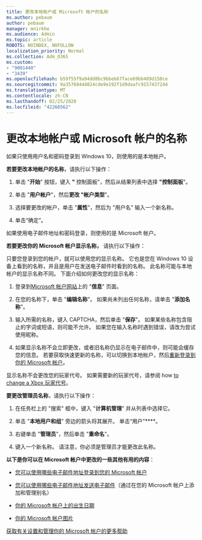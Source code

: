 ```yaml
---
title: 更改本地帐户或 Microsoft 帐户的名称
ms.author: pebaum
author: pebaum
manager: mnirkhe
ms.audience: Admin
ms.topic: article
ROBOTS: NOINDEX, NOFOLLOW
localization_priority: Normal
ms.collection: Adm_O365
ms.custom:
- "9001440"
- "3439"
ms.openlocfilehash: b59f55f9a94dd0bc9bbeb67face69bb489d158ce
ms.sourcegitcommit: 9a35768444824cde9e192f1d9daafc9157437244
ms.translationtype: MT
ms.contentlocale: zh-CN
ms.lasthandoff: 02/25/2020
ms.locfileid: "42268562"
---
```

# <a name="change-the-name-of-a-local-account-or-a-microsoft-account"></a>更改本地帐户或 Microsoft 帐户的名称

如果只使用用户名和密码登录到 Windows 10，则使用的是本地帐户。 

**若要更改本地帐户的名称**，请执行以下操作：

1. 单击 "**开始**" 按钮，键入 **"** 控制面板"，然后从结果列表中选择 **"控制面板**"。

2. 单击 "**用户帐户**"，然后**更改 "帐户类型**"。

3. 选择要更改的帐户，单击 "**属性**"，然后为 "用户名" 输入一个新名称。

4. 单击“确定”。

如果使用电子邮件地址和密码登录，则使用的是 Microsoft 帐户。

**若要更改你的 Microsoft 帐户显示名称，** 请执行以下操作：

只要您登录到您的帐户，就可以使用您的显示名称。 它也是您在 Windows 10 设备上看到的名称，并且是用户在发送电子邮件时看到的名称。 此名称可能与本地帐户的显示名称不同。 下面介绍如何更改您的显示名称：

1. 登录到[Microsoft 帐户网站](https://account.microsoft.com/)上的 "**信息**" 页面。

2. 在您的名称下，单击 "**编辑名称**"。 如果尚未列出任何名称，请单击 "**添加名称**"。 

3. 输入所需的名称，键入 CAPTCHA，然后单击 "**保存**"。 如果某些名称包含阻止的字词或短语，则可能不允许。 如果您在输入名称时遇到错误，请改为尝试使用昵称。

4. 如果显示名称不会立即更改，或者旧名称仍显示在电子邮件中，则可能会缓存您的信息。 若要获取快速更新的名称，可以切换到本地帐户，然后[重新登录到你的 Microsoft 帐户](https://account.microsoft.com/)。

显示名称不会更改您的玩家代号。 如果需要新的玩家代号，请参阅 how [to change a Xbox 玩家代号](https://support.xbox.com/id-ID/account-management/change-xbox-live-gamertag)。

**要更改管理员名称**，请执行以下操作：

1. 在任务栏上的 "搜索" 框中，键入 "**计算机管理**" 并从列表中选择它。

2. 单击 "**本地用户和组**" 旁边的箭头将其展开。 单击“用户”****。

3. 右键单击 "**管理员**"，然后单击 "**重命名**"。

4. 键入一个新名称。 请注意，你必须是管理员才能更改此名称。

**以下是你可以在 Microsoft 帐户中更改的一些其他有用的内容**：

- [您可以使用哪些电子邮件地址登录到您的 Microsoft 帐户](https://support.microsoft.com/help/4026162)

- [您可以使用哪些电子邮件地址发送电子邮件](https://support.microsoft.com/help/12407)（通过在您的 Microsoft 帐户上添加和管理别名）

- [你的 Microsoft 帐户上的出生日期](https://support.microsoft.com/help/12411)

- [你的 Microsoft 帐户图片](https://support.microsoft.com/help/4026790)

[获取有关设置和管理你的 Microsoft 帐户的更多帮助](https://support.microsoft.com/hub/4294457/microsoft-account-help#manage-account)